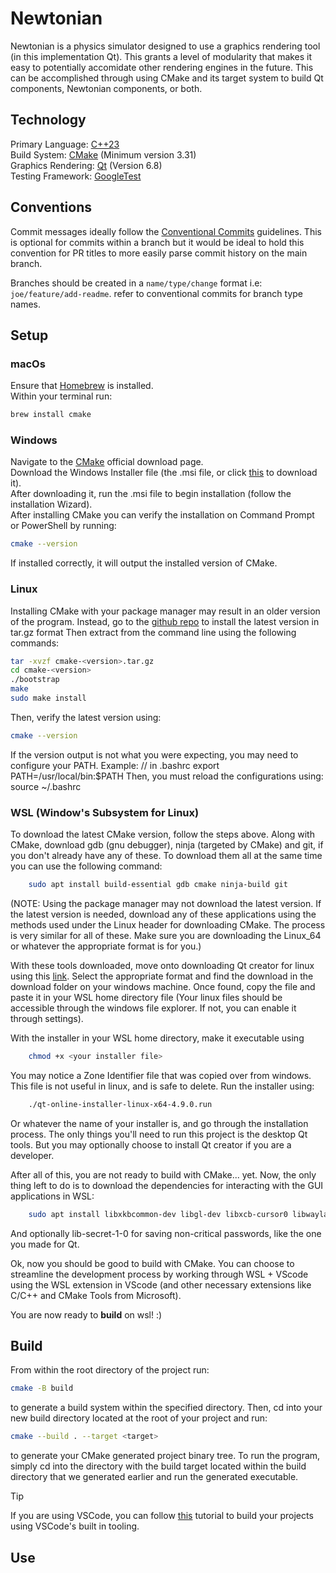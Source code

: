 # Newtonian
Newtonian is a physics simulator designed to use a graphics rendering tool (in this implementation Qt). This grants a level of modularity that makes it easy to potentially accomidate other rendering engines in the future. This can be accomplished through using CMake and its target system to build Qt components, Newtonian components, or both.

## Technology
Primary Language: [C++23](https://cplusplus.com/reference/)<br>
Build System: [CMake](https://cmake.org/) (Minimum version 3.31)<br>
Graphics Rendering: [Qt](https://www.qt.io/developers) (Version 6.8)<br>
Testing Framework: [GoogleTest](https://google.github.io/googletest/)<br>

## Conventions
Commit messages ideally follow the [Conventional Commits](https://www.conventionalcommits.org/en/v1.0.0/) guidelines. This is optional for commits within a branch but it would be ideal to hold this convention for PR titles to more easily parse commit history on the main branch.

Branches should be created in a `name/type/change` format i.e: `joe/feature/add-readme`. refer to conventional commits for branch type names.

## Setup
### macOs
Ensure that [Homebrew](https://brew.sh/) is installed.<br>
Within your terminal run:
``` sh
brew install cmake
```

### Windows
Navigate to the [CMake](https://cmake.org/download/) official download page.<br>
Download the Windows Installer file (the .msi file, or click [this](https://github.com/Kitware/CMake/releases/download/v3.31.4/cmake-3.31.4-windows-x86_64.msi) to download it).<br>
After downloading it, run the .msi file to begin installation (follow the installation Wizard).<br>
After installing CMake you can verify the installation on Command Prompt or PowerShell by running:
``` sh 
cmake --version
```
If installed correctly, it will output the installed version of CMake.

### Linux
Installing CMake with your package manager may result in an older version of the program. 
Instead, go to the [github repo](https://github.com/kitware/cmake/releases) to install the latest version in tar.gz format
Then extract from the command line using the following commands:

```bash
tar -xvzf cmake-<version>.tar.gz
cd cmake-<version>
./bootstrap
make
sudo make install
```

Then, verify the latest version using:

```bash
cmake --version
```

If the version output is not what you were expecting, you may need to configure your PATH. Example:
// in .bashrc
export PATH=/usr/local/bin:$PATH
Then, you must reload the configurations using:
source ~/.bashrc

### WSL (Window's Subsystem for Linux)
To download the latest CMake version, follow the steps above. 
Along with CMake, download gdb (gnu debugger), ninja (targeted by CMake) and git, if you don't already have any of these. 
To download them all at the same time you can use the following command:
```bash
    sudo apt install build-essential gdb cmake ninja-build git
```
(NOTE: Using the package manager may not download the latest version. If the latest version is needed, download any of these applications using
the methods used under the Linux header for downloading CMake. The process is very similar for all of these. Make sure you are downloading the Linux_64 or 
whatever the appropriate format is for you.)

With these tools downloaded, move onto downloading Qt creator for linux using this [link](https://www.qt.io/download-qt-installer-oss). 
Select the appropriate format and find the download in the download folder on your windows machine. Once found, copy the file and paste it in your WSL home directory file (Your linux files should be accessible through the windows file explorer. If not, you can enable it through settings).

With the installer in your WSL home directory, make it executable using 

```bash
    chmod +x <your installer file>
```

You may notice a Zone Identifier file that was copied over from windows. This file is not useful in linux, and is safe to delete. Run the installer using:

```bash
    ./qt-online-installer-linux-x64-4.9.0.run
```

Or whatever the name of your installer is, and go through the installation process. The only things you'll need to run this project is the desktop Qt tools. But you may optionally choose to install Qt creator if you are a developer. 

After all of this, you are not ready to build with CMake... yet. Now, the only thing left to do is to download the dependencies for interacting with the GUI
applications in WSL:

```bash
    sudo apt install libxkbcommon-dev libgl-dev libxcb-cursor0 libwayland-cursor0 libwayland-egl1
```
And optionally lib-secret-1-0 for saving non-critical passwords, like the one you made for Qt.

Ok, now you should be good to build with CMake. You can choose to streamline the development process by working through WSL + VScode using the WSL extension in VScode (and other necessary extensions like C/C++ and CMake Tools from Microsoft).

You are now ready to __build__ on wsl! :)

## Build
From within the root directory of the project run:
```sh
cmake -B build
```
to generate a build system within the specified directory. Then, cd into your new build directory located at the root of your project and run:
```sh
cmake --build . --target <target>
```
to generate your CMake generated project binary tree. To run the program, simply cd into the directory with the build target located within the build directory that we generated earlier and run the generated executable.
>[!TIP]
>If you are using VSCode, you can follow [this](https://learn.microsoft.com/en-us/vcpkg/get_started/get-started-vscode?pivots=shell-powershell) tutorial to build your projects using VSCode's built in tooling.
<!-- TODO: Expand when we have a concrete build process that can be documented -->

## Use
<!-- TODO: -->

